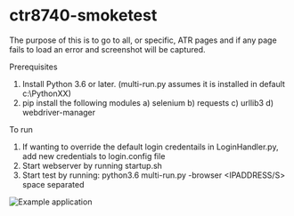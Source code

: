 # ctr8740-smoketest

The purpose of this is to go to all, or specific, ATR pages and if any page fails to load an error and screenshot will be captured.

Prerequisites

1) Install Python 3.6 or later. (multi-run.py assumes it is installed in default c:\PythonXX)
2) pip install the following modules
	a) selenium
	b) requests
	c) urllib3
	d) webdriver-manager

To run

1) If wanting to override the default login credentails in LoginHandler.py, add new credentials to login.config file
2) Start webserver by running startup.sh
3) Start test by running: python3.6 multi-run.py -browser <IPADDRESS/S> space separated

![Example application](/smoketest/example.png)
